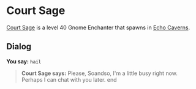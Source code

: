 # Court Sage



[Court Sage](/npc/153055) is a level 40 Gnome Enchanter that spawns in [Echo Caverns](/zone/153).



## Dialog

**You say:** `hail`



>**Court Sage says:** Please, Soandso, I'm a little busy right now.  Perhaps I can chat with you later.
end
